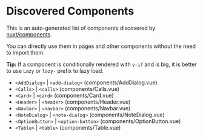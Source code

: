 # Discovered Components

This is an auto-generated list of components discovered by [nuxt/components](https://github.com/nuxt/components).

You can directly use them in pages and other components without the need to import them.

**Tip:** If a component is conditionally rendered with `v-if` and is big, it is better to use `Lazy` or `lazy-` prefix to lazy load.

- `<AddDialog>` | `<add-dialog>` (components/AddDialog.vue)
- `<Calls>` | `<calls>` (components/Calls.vue)
- `<Card>` | `<card>` (components/Card.vue)
- `<Header>` | `<header>` (components/Header.vue)
- `<Navbar>` | `<navbar>` (components/Navbar.vue)
- `<NoteDialog>` | `<note-dialog>` (components/NoteDialog.vue)
- `<OptionButton>` | `<option-button>` (components/OptionButton.vue)
- `<Table>` | `<table>` (components/Table.vue)
